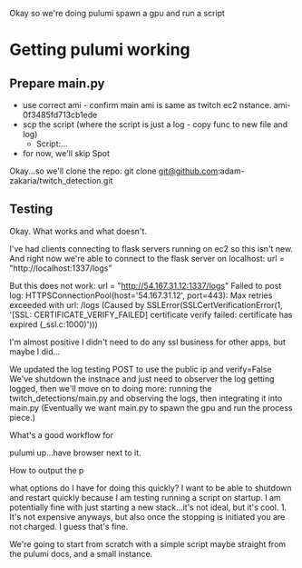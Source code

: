 Okay so we're doing pulumi
spawn a gpu and run a script

# Getting pulumi working

## Prepare __main__.py
* use correct ami - confirm main ami is same as twitch ec2 nstance. ami-0f3485fd713cb1ede
* scp the script (where the script is just a log - copy func to new file and log)
  * Script:...
* for now, we'll skip Spot

Okay...so we'll clone the repo:
git clone git@github.com:adam-zakaria/twitch_detection.git

## Testing
Okay. What works and what doesn't.

I've had clients connecting to flask servers running on ec2 so this isn't new. And right now we're able to connect to the flask server on localhost:
url = "http://localhost:1337/logs"

But this does not work:
    url = "http://54.167.31.12:1337/logs"
Failed to post log: HTTPSConnectionPool(host='54.167.31.12', port=443): Max retries exceeded with url: /logs (Caused by SSLError(SSLCertVerificationError(1, '[SSL: CERTIFICATE_VERIFY_FAILED] certificate verify failed: certificate has expired (_ssl.c:1000)')))

I'm almost positive I didn't need to do any ssl business for other apps, but maybe I did...

We updated the log testing POST to use the public ip and verify=False
We've shutdown the instnace and just need to observer the log getting logged, then we'll move on to doing more: running the twitch_detections/main.py and observing the logs, then integrating it into main.py (Eventually we want main.py to spawn the gpu and run the process piece.)

What's a good workflow for 

pulumi up...have browser next to it.

How to output the p

what options do I have for doing this quickly? I want to be able to shutdown and restart quickly because I am testing running a script on startup. I am potentially fine with just starting a new stack...it's not ideal, but it's cool. 1. It's not expensive anyways, but also once the stopping is initiated you are not charged. I guess that's fine.

We're going to start from scratch with a simple script maybe straight from the pulumi docs, and a small instance.